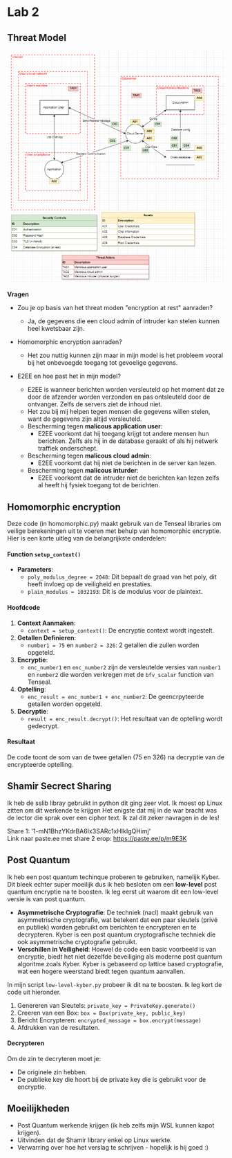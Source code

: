 # Lab 2

## Threat Model
![Threat-model](image-1.png)

**Vragen**
- Zou je op basis van het threat moden "encryption at rest" aanraden?
    - Ja, de gegevens die een cloud admin of intruder kan stelen kunnen heel kwetsbaar zijn.

- Homomorphic encryption aanraden? 
    - Het zou nuttig kunnen zijn maar in mijn model is het probleem vooral bij het onbevoegde toegang tot gevoelige gegevens.

- E2EE en hoe past het in mijn model?
    - E2EE is wanneer berichten worden versleuteld op het moment dat ze door de afzender worden verzonden en pas ontsleuteld door de ontvanger. Zelfs de servers ziet de inhoud niet.
    - Het zou bij mij helpen tegen mensen die gegevens willen stelen, want de gegevens zijn altijd versleuteld.
    - Bescherming tegen **malicous application user**: 
        - E2EE voorkomt dat hij toegang krijgt tot andere mensen hun berichten. Zelfs als hij in de database geraakt of als hij netwerk traffiek onderschept.
    - Bescherming tegen **malicous cloud admin**:
        - E2EE voorkomt dat hij niet de berichten in de server kan lezen. 
    - Bescherming tegen **malicous inturder**:
        - E2EE voorkomt dat de intruder niet de berichten kan lezen zelfs al heeft hij fysiek toegang tot de berichten.
     
      
## Homomorphic encryption
Deze code (in homomorphic.py) maakt gebruik van de Tenseal libraries om veilige berekeningen uit te voeren met behulp van homomorphic encryptie. Hier is een korte uitleg van de belangrijkste onderdelen:

#### Function `setup_context()`
- **Parameters**:
  - `poly_modulus_degree = 2048`: Dit bepaalt de graad van het poly, dit heeft invloeg op de veiligheid en prestaties.
  - `plain_modulus = 1032193`: Dit is de modulus voor de plaintext.

#### Hoofdcode
1. **Context Aanmaken**:
   - `context = setup_context()`: De encryptie context wordt ingestelt.
2. **Getallen Definieren**:
   - `number1 = 75` en `number2 = 326`: 2 getallen die zullen worden opgeteld.
3. **Encryptie**:
   - `enc_number1` en `enc_number2` zijn de versleutelde versies van `number1` en `number2` die worden verkregen met de `bfv_scalar` function van Tenseal.
4. **Optelling**:
   - `enc_result = enc_number1 + enc_number2`: De geencrpyteerde getallen worden opgeteld.
5. **Decryptie**:
   - `result = enc_result.decrypt()`: Het resultaat van de optelling wordt gedecrypt.
#### Resultaat
De code toont de som van de twee getallen (75 en 326) na decryptie van de encrypteerde optelling.

## Shamir Secrect Sharing
Ik heb de sslib libray gebruikt in python dit ging zeer vlot. Ik moest op Linux zitten om dit werkende te krijgen
Het enigste dat mij in de war bracht was de lector die sprak over een cipher text. Ik zal dit zeker navragen in de les!

Share 1: '1-mN1BhzYKdrBA6Ix3SARc1xHlkIgQHimj' <br>
Link naar paste.ee met share 2 erop: https://paste.ee/p/m9E3K

## Post Quantum
Ik heb een post quantum techinque proberen te gebruiken, namelijk Kyber. Dit bleek echter super moeilijk dus ik heb besloten om een **low-level** post quantum encryptie na te boosten. Ik leg eerst uit waarom dit een low-level versie is van post quantum.
- **Asymmetrische Cryptografie**: De techniek (nacl) maakt gebruik van asymmetrische cryptografie, wat betekent dat een paar sleutels (privé en publiek) worden gebruikt om berichten te encrypteren en te decrypteren. Kyber is een post quantum cryptografische techniek die ook asymmetrische cryptografie gebruikt.
- **Verschillen in Veiligheid**: Hoewel de code een basic voorbeeld is van encryptie, biedt het niet dezelfde beveiliging als moderne post quantum algoritme zoals Kyber. Kyber is gebaseerd op lattice based cryptografie, wat een hogere weerstand biedt tegen quantum aanvallen.

In mijn script ```low-level-kyber.py``` probeer ik dit na te boosten. Ik leg kort de code uit hieronder.
1. Genereren van Sleutels: ```private_key = PrivateKey.generate()```
2. Creeren van een Box: ```box = Box(private_key, public_key)```
3. Bericht Encrypteren: ```encrypted_message = box.encrypt(message)```
4. Afdrukken van de resultaten.

#### Decrypteren
Om de zin te decryteren moet je:
-	De originele zin hebben.
-	De publieke key die hoort bij de private key die is gebruikt voor de encryptie.

## Moeilijkheden
- Post Quantum werkende krijgen (ik heb zelfs mijn WSL kunnen kapot krijgen).
- Uitvinden dat de Shamir library enkel op Linux werkte.
- Verwarring over hoe het verslag te schrijven - hopelijk is hij goed :)


